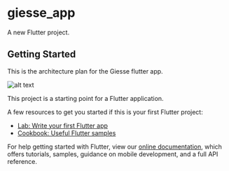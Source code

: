 # giesse_app

A new Flutter project.

## Getting Started
This is the architecture plan for the Giesse flutter app.

![alt text](https://user-images.githubusercontent.com/8302647/100940860-61fad500-3501-11eb-82a2-bbd6d9784646.jpg)

This project is a starting point for a Flutter application.

A few resources to get you started if this is your first Flutter project:

- [Lab: Write your first Flutter app](https://flutter.dev/docs/get-started/codelab)
- [Cookbook: Useful Flutter samples](https://flutter.dev/docs/cookbook)

For help getting started with Flutter, view our
[online documentation](https://flutter.dev/docs), which offers tutorials,
samples, guidance on mobile development, and a full API reference.

